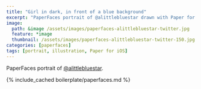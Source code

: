 ```yaml
---
title: "Girl in dark, in front of a blue background"
excerpt: "PaperFaces portrait of @alittlebluestar drawn with Paper for iOS on an iPad."
image: 
  path: &image /assets/images/paperfaces-alittlebluestar-twitter.jpg 
  feature: *image
  thumbnail: /assets/images/paperfaces-alittlebluestar-twitter-150.jpg
categories: [paperfaces]
tags: [portrait, illustration, Paper for iOS]
---
```


PaperFaces portrait of [@alittlebluestar](https://twitter.com/alittlebluestar).

{% include_cached boilerplate/paperfaces.md %}
